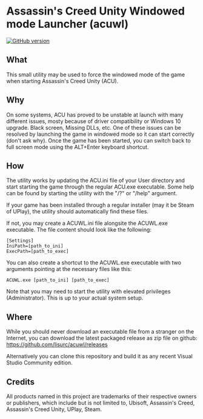 # Assassin's Creed Unity Windowed mode Launcher (acuwl)

[![GitHub version](https://badge.fury.io/gh/lisurc%2Facuwl.svg)](https://badge.fury.io/gh/lisurc%2Facuwl)

## What
This small utility may be used to force the windowed mode of the game when starting Assassin's Creed Unity (ACU).
## Why
On some systems, ACU has proved to be unstable at launch with many different issues, mosty because of driver compatibility or Windows 10 upgrade. Black screen, Missing DLLs, etc. One of these issues can be resolved by launching the game in windowed mode so it can start correctly (don't ask why). Once the game has been started, you can switch back to full screen mode using the ALT+Enter keyboard shortcut.
## How
The utility works by updating the ACU.ini file of your User directory and start starting the game through the regular ACU.exe executable. Some help can be found by starting the utility with the "/?" or "/help" argument.

If your game has been installed through a regular installer (may it be Steam of UPlay), the utility should automatically find these files. 

If not, you may create a ACUWL.ini file alongsite the ACUWL.exe executable. The file content should look like the following:

```
[Settings]
IniPath=[path_to_ini]
ExecPath=[path_to_exec]
```

You can also create a shortcut to the ACUWL.exe executable with two arguments pointing at the necessary files like this:

```
ACUWL.exe [path_to_ini] [path_to_exec]
```

Note that you may need to start the utility with elevated privileges (Administrator). This is up to your actual system setup.

## Where
While you should never download an executable file from a stranger on the Internet, you can download the latest packaged release as zip file on github: https://github.com/lisurc/acuwl/releases

Alternatively you can clone this repository and build it as any recent Visual Studio Community edition.

## Credits
All products named in this project are trademarks of their respective owners or publishers, which include but is not limited to, Ubisoft, Assassin's Creed, Assassin's Creed Unity, UPlay, Steam.
